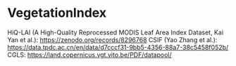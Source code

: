 # VegetationIndex
HiQ-LAI (A High-Quality Reprocessed MODIS Leaf Area Index Dataset, Kai Yan et al.): https://zenodo.org/records/8296768
CSIF (Yao Zhang et al.): https://data.tpdc.ac.cn/en/data/d7cccf31-9bb5-4356-88a7-38c5458f052b/
CGLS: https://land.copernicus.vgt.vito.be/PDF/datapool/
